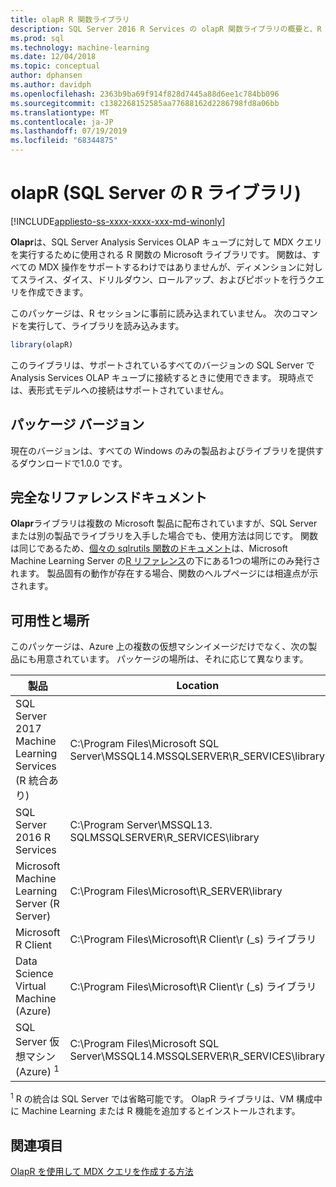 ```yaml
---
title: olapR R 関数ライブラリ
description: SQL Server 2016 R Services の olapR 関数ライブラリの概要と、R を使用した SQL Server 2017 Machine Learning Services について説明します。
ms.prod: sql
ms.technology: machine-learning
ms.date: 12/04/2018
ms.topic: conceptual
author: dphansen
ms.author: davidph
ms.openlocfilehash: 2363b9ba69f914f828d7445a88d6ee1c784bb096
ms.sourcegitcommit: c1382268152585aa77688162d2286798fd8a06bb
ms.translationtype: MT
ms.contentlocale: ja-JP
ms.lasthandoff: 07/19/2019
ms.locfileid: "68344875"
---
```

# <a name="olapr-r-library-in-sql-server"></a>olapR (SQL Server の R ライブラリ)
[!INCLUDE[appliesto-ss-xxxx-xxxx-xxx-md-winonly](../../includes/appliesto-ss-xxxx-xxxx-xxx-md-winonly.md)]

**Olapr**は、SQL Server Analysis Services OLAP キューブに対して MDX クエリを実行するために使用される R 関数の Microsoft ライブラリです。 関数は、すべての MDX 操作をサポートするわけではありませんが、ディメンションに対してスライス、ダイス、ドリルダウン、ロールアップ、およびピボットを行うクエリを作成できます。 

このパッケージは、R セッションに事前に読み込まれていません。 次のコマンドを実行して、ライブラリを読み込みます。

```R
library(olapR)
```

このライブラリは、サポートされているすべてのバージョンの SQL Server で Analysis Services OLAP キューブに接続するときに使用できます。 現時点では、表形式モデルへの接続はサポートされていません。

## <a name="package-version"></a>パッケージ バージョン

現在のバージョンは、すべての Windows のみの製品およびライブラリを提供するダウンロードで1.0.0 です。

## <a name="full-reference-documentation"></a>完全なリファレンスドキュメント

**Olapr**ライブラリは複数の Microsoft 製品に配布されていますが、SQL Server または別の製品でライブラリを入手した場合でも、使用方法は同じです。 関数は同じであるため、[個々の sqlrutils 関数のドキュメント](https://docs.microsoft.com/machine-learning-server/r-reference/olapr/olapr)は、Microsoft Machine Learning Server の[R リファレンス](https://docs.microsoft.com/machine-learning-server/r-reference/introducing-r-server-r-package-reference)の下にある1つの場所にのみ発行されます。 製品固有の動作が存在する場合、関数のヘルプページには相違点が示されます。

## <a name="availability-and-location"></a>可用性と場所

このパッケージは、Azure 上の複数の仮想マシンイメージだけでなく、次の製品にも用意されています。 パッケージの場所は、それに応じて異なります。

製品 | Location |
--------|----------|
SQL Server 2017 Machine Learning Services (R 統合あり) | C:\Program Files\Microsoft SQL Server\MSSQL14.MSSQLSERVER\R_SERVICES\library | 
SQL Server 2016 R Services | C:\Program Server\MSSQL13. SQLMSSQLSERVER\R_SERVICES\library
Microsoft Machine Learning Server (R Server) | C:\Program Files\Microsoft\R_SERVER\library |
Microsoft R Client | C:\Program Files\Microsoft\R Client\r (_s) ライブラリ |
Data Science Virtual Machine (Azure) | C:\Program Files\Microsoft\R Client\r (_s) ライブラリ |
SQL Server 仮想マシン (Azure) <sup>1</sup> | C:\Program Files\Microsoft SQL Server\MSSQL14.MSSQLSERVER\R_SERVICES\library |

<sup>1</sup> R の統合は SQL Server では省略可能です。 OlapR ライブラリは、VM 構成中に Machine Learning または R 機能を追加するとインストールされます。


## <a name="see-also"></a>関連項目

[OlapR を使用して MDX クエリを作成する方法](how-to-create-mdx-queries-using-olapr.md)
